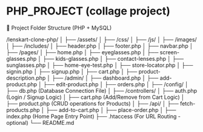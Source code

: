 # PHP_PROJECT (collage project)

📂 Project Folder Structure (PHP + MySQL)

/lenskart-clone-php/
│
├── /assets/
│ ├── /css/
│ ├── /js/
│ ├── /images/
│
├── /includes/
│ ├── header.php
│ ├── footer.php
│ ├── navbar.php
│
├── /pages/
│ ├── home.php
│ ├── eyeglasses.php
│ ├── screen-glasses.php
│ ├── kids-glasses.php
│ ├── contact-lenses.php
│ ├── sunglasses.php
│ ├── home-eye-test.php
│ ├── store-locator.php
│ ├── signin.php
│ ├── signup.php
│ ├── cart.php
│ ├── product-description.php
│
├── /admin/
│ ├── dashboard.php
│ ├── add-product.php
│ ├── edit-product.php
│ ├── orders.php
│
├── /config/
│ ├── db.php (Database Connection File)
│
├── /controllers/
│ ├── auth.php (Login / Signup Logic)
│ ├── cart.php (Add/Remove from Cart Logic)
│ ├── product.php (CRUD operations for Products)
│
├── /api/
│ ├── fetch-products.php
│ ├── add-to-cart.php
│ ├── place-order.php
│
├── index.php (Home Page Entry Point)
├── .htaccess (For URL Routing - optional)
└── README.md
